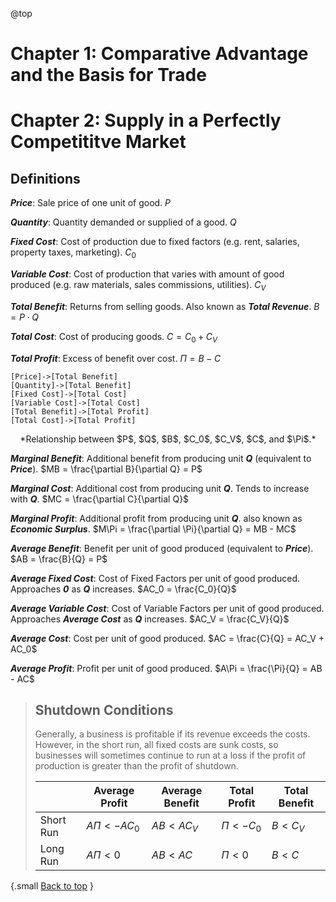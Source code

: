 @top
# Chapter 1: Comparative Advantage and the Basis for Trade

# Chapter 2: Supply in a Perfectly Competititve Market

## Definitions

_**Price**_: Sale price of one unit of good.
$P$

_**Quantity**_: Quantity demanded or supplied of a good.
$Q$

_**Fixed Cost**_: Cost of production due to fixed factors (e.g. rent, salaries, property taxes, marketing).
$C_0$

_**Variable Cost**_: Cost of production that varies with amount of good produced (e.g. raw materials, sales commissions, utilities).
$C_V$

_**Total Benefit**_: Returns from selling goods. Also known as ***Total Revenue***.
$B = P \cdot Q$

_**Total Cost**_: Cost of producing goods.
$C = C_0 + C_V$

_**Total Profit**_: Excess of benefit over cost.
$\Pi = B - C$

```chart
[Price]->[Total Benefit]
[Quantity]->[Total Benefit]
[Fixed Cost]->[Total Cost]
[Variable Cost]->[Total Cost]
[Total Benefit]->[Total Profit]
[Total Cost]->[Total Profit]
```
<center>*Relationship between $P$, $Q$, $B$, $C_0$, $C_V$, $C$, and $\Pi$.*</center>

_**Marginal Benefit**_: Additional benefit from producing unit ***Q*** (equivalent to ***Price***).
$MB = \frac{\partial B}{\partial Q} = P$

_**Marginal Cost**_: Additional cost from producing unit ***Q***. Tends to increase with ***Q***.
$MC = \frac{\partial C}{\partial Q}$

_**Marginal Profit**_: Additional profit from producing unit ***Q***. also known as ***Economic Surplus***.
$M\Pi = \frac{\partial \Pi}{\partial Q} = MB - MC$

_**Average Benefit**_: Benefit per unit of good produced (equivalent to ***Price***).
$AB = \frac{B}{Q} = P$

_**Average Fixed Cost**_: Cost of Fixed Factors per unit of good produced. Approaches ***0*** as ***Q*** increases.
$AC_0 = \frac{C_0}{Q}$

_**Average Variable Cost**_: Cost of Variable Factors per unit of good produced. Approaches ***Average Cost*** as ***Q*** increases.
$AC_V = \frac{C_V}{Q}$

_**Average Cost**_: Cost per unit of good produced.
$AC = \frac{C}{Q} = AC_V + AC_0$

_**Average Profit**_: Profit per unit of good produced.
$A\Pi = \frac{\Pi}{Q} = AB - AC$

> ## Shutdown Conditions
>
> Generally, a business is profitable if its revenue exceeds the costs. However, in the short run, all fixed costs are sunk costs, so businesses will sometimes continue to run at a loss if the profit of production is greater than the profit of shutdown.
>
> |$\,$|Average Profit|Average Benefit|Total Profit|Total Benefit|
> |-|-|-|-|-|
> |Short Run|$A\Pi < -AC_0$|$AB < AC_V$|$\Pi < -C_0$|$B < C_V$|
> |Long Run|$A\Pi < 0$|$AB < AC$|$\Pi < 0$|$B < C$|

<style>
.small {
  font-size: .75em;
}
</style>

{.small
[Back to top](#top)
}

